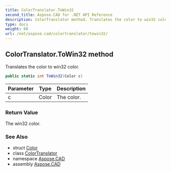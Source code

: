 ```yaml
---
title: ColorTranslator.ToWin32
second_title: Aspose.CAD for .NET API Reference
description: ColorTranslator method. Translates the color to win32 color
type: docs
weight: 60
url: /net/aspose.cad/colortranslator/towin32/
---
```

## ColorTranslator.ToWin32 method

Translates the color to win32 color.

```csharp
public static int ToWin32(Color c)
```

| Parameter | Type | Description |
| --- | --- | --- |
| c | Color | The color. |

### Return Value

The win32 color.

### See Also

* struct [Color](../../color/)
* class [ColorTranslator](../)
* namespace [Aspose.CAD](../../colortranslator/)
* assembly [Aspose.CAD](../../../)


